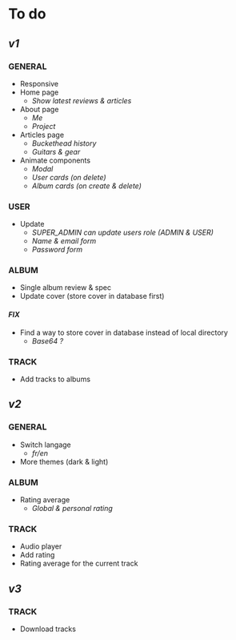 # **To do**

## *v1*

### GENERAL

- Responsive
- Home page
  - *Show latest reviews & articles*
- About page
  - *Me*
  - *Project*
- Articles page
  - *Buckethead history*
  - *Guitars & gear*
- Animate components
  - *Modal*
  - *User cards (on delete)*
  - *Album cards (on create & delete)*

### USER

- Update
  - *SUPER_ADMIN can update users role (ADMIN & USER)*
  - *Name & email form*
  - *Password form*

### ALBUM

- Single album review & spec
- Update cover (store cover in database first)

#### *FIX*

- Find a way to store cover in database instead of local directory
  - *Base64 ?*

### TRACK

- Add tracks to albums

## *v2*

### GENERAL

- Switch langage
  - *fr/en*
- More themes (dark & light)

### ALBUM

- Rating average
  - *Global & personal rating*

### TRACK

- Audio player
- Add rating
- Rating average for the current track

## *v3*

### TRACK

- Download tracks